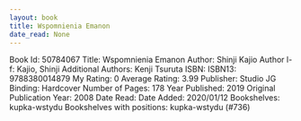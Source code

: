 ```yaml
---
layout: book
title: Wspomnienia Emanon
date_read: None
---
```


Book Id: 50784067
Title: Wspomnienia Emanon
Author: Shinji Kajio
Author l-f: Kajio, Shinji
Additional Authors: Kenji Tsuruta
ISBN: 
ISBN13: 9788380014879
My Rating: 0
Average Rating: 3.99
Publisher: Studio JG
Binding: Hardcover
Number of Pages: 178
Year Published: 2019
Original Publication Year: 2008
Date Read: 
Date Added: 2020/01/12
Bookshelves: kupka-wstydu
Bookshelves with positions: kupka-wstydu (#736)

